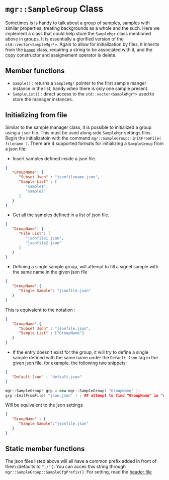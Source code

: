 # `mgr::SampleGroup` Class
Sometimes is is handy to talk about a group of samples, samples with similar properties, treating backgrounds as a whole and the such. Here we implement a class that could help store the `SampleMgr` class mentioned above in groups. It is essentially a glorified version of the `std::vector<SampleMgr*>`. Again to allow for initialization by files, it inherits from the [`Named`](../BaseClass/doc/Named.md) class, requiring a string to be associated with it, and the copy constructor and assignement operator is delete.

## Member functions

* `Sample()` : returns a `SampleMgr` pointer to the first sample manger instance in the list, handy when there is only one sample present.
* `SampleList()` : direct access to the `std::vector<SampleMgr*>` used to store the manager instances.

## Initializing from file

Similar to the sample manager class, it is possible to initialized a group using a `json` file. This must be used along side `SampleMgr` settings files.  Begin the initializatoin with the command `mgr::SampleGroup::InitFromFile( filename )`. There are 4 supported formats for initializing a `SampleGroup` from a json file:

* Insert samples defined inside a json file.
```json
{
   "GroupName": {
      "Subset Json" : "jsonfilename.json",
      "Sample List" : [
         "sample1",
         "sample2"
      ]
   }
}
```

* Get all the samples defined in a list of json file.
```json
{
   "GroupName": {
      "File List": [
         "jsonfile1.json",
         "jsonfile2.json"
      ]
   }
}
```

* Defining a single sample group, will attempt to fill a signel sample with the same name in the given json file
```json
{
   "GroupName":{
      "Single Sample": "jsonfile.json"
   }
}
```
This is equivalent to the notation :
```json
{
   "GroupName":{
      "Subset Json" : "jsonfile.json",
      "Sample List" : ["GroupName"]
   }
}
```

* If the entry doesn't exist for the group, it will try to define a single sample defined with the same name under the `Default Json` tag in the given json file, for example, the following two snippets:
```json
{
   "Default Json" : "default.json"
}
```
```c++
mgr::SampleGroup* grp = new mgr::SampleGroup( "GroupName" );
grp->InitFromFile( "json.json" ) ; ## attempt to find "GroupName" in "default.json"
```
Will be equivalent to the json settings
```json
{
   "GroupName" : {
      "Sample Sample":"jsonfile.json"
   }
}
```

## Static member functions

The json files listed above will all have a common prefix added in front of them (defaults to `"./"` ). You can acces this string through `mgr::SampleGroup::SampleCfgPrefix()`. For setting, read the [header file](../interface/SampleGroup.hpp)

